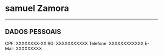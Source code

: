 # samuel Zamora


---

## DADOS PESSOAIS

CPF: XXXXXXXX-XX
RG: XXXXXXXXXXX
Telefone: XXXXXXXXXXXX
E-Mail: XXXXXXXXX
